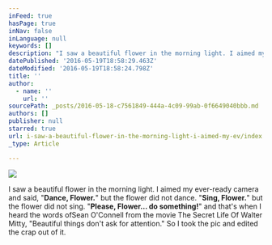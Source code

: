 ```yaml
---
inFeed: true
hasPage: true
inNav: false
inLanguage: null
keywords: []
description: "I saw a beautiful flower in the morning light. I aimed my ever-ready camera and said, \"Dance, Flower.\" but the flower did not dance. \"Sing, Flower.\" but the flower did not sing. \"Please, Flower... do something!\" and that's when I heard the words ofSean O'Connell from the movie The Secret Life Of Walter Mitty, \"Beautiful things don't ask for attention.\" So I took the pic and edited the crap out of it. "
datePublished: '2016-05-19T18:58:29.463Z'
dateModified: '2016-05-19T18:58:24.798Z'
title: ''
author:
  - name: ''
    url: ''
sourcePath: _posts/2016-05-18-c7561849-444a-4c09-99ab-0f6649040bbb.md
authors: []
publisher: null
starred: true
url: i-saw-a-beautiful-flower-in-the-morning-light-i-aimed-my-ev/index.html
_type: Article

---
```

![](https://the-grid-user-content.s3-us-west-2.amazonaws.com/b5efd4d7-fcf7-4402-b19d-6dae50561af4.jpg)

I saw a beautiful flower in the morning light. I aimed my ever-ready camera and said, "**Dance, Flower.**" but the flower did not dance. "**Sing, Flower.**" but the flower did not sing. "**Please, Flower... do something!**" and that's when I heard the words ofSean O'Connell from the movie The Secret Life Of Walter Mitty, "Beautiful things don't ask for attention." So I took the pic and edited the crap out of it.